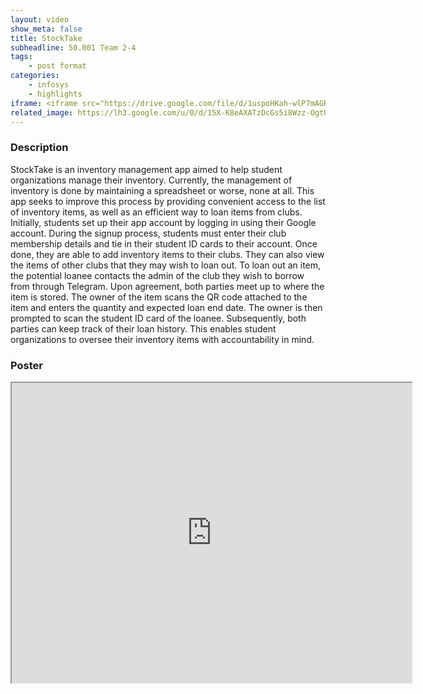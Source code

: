 ```yaml
---
layout: video
show_meta: false
title: StockTake
subheadline: 50.001 Team 2-4
tags:
    - post format
categories:
    - infosys
    - highlights
iframe: <iframe src="https://drive.google.com/file/d/1uspoHKah-wlP7mAGR5qFZcWrbLkoOBll/preview" width="320" height="240"></iframe>
related_image: https://lh3.google.com/u/0/d/15X-K8eAXATzDcGs5i8Wzz-OgtUQv4Dtq=w300-h300-p-k-nu-iv1
---
```



### Description

StockTake is an inventory management app aimed to help student organizations manage their inventory. Currently, the management of inventory is done by maintaining a spreadsheet or worse, none at all. This app seeks to improve this process by providing convenient access to the list of inventory items, as well as an efficient way to loan items from clubs. Initially, students set up their app account by logging in using their Google account. During the signup process, students must enter their club membership details and tie in their student ID cards to their account. Once done, they are able to add inventory items to their clubs. They can also view the items of other clubs that they may wish to loan out. To loan out an item, the potential loanee contacts the admin of the club they wish to borrow from through Telegram. Upon agreement, both parties meet up to where the item is stored. The owner of the item scans the QR code attached to the item and enters the quantity and expected loan end date. The owner is then prompted to scan the student ID card of the loanee. Subsequently, both parties can keep track of their loan history. This enables student organizations to oversee their inventory items with accountability in mind.

### Poster

<iframe src="https://drive.google.com/file/d/15X-K8eAXATzDcGs5i8Wzz-OgtUQv4Dtq/preview" width="640" height="480"></iframe>
